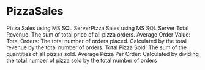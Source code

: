 # PizzaSales
Pizza Sales using MS SQL ServerPizza Sales using MS SQL Server
Total Revenue: The sum of total price of all pizza orders.
Average Order Value:
Total Orders: The total number of orders placed.
Calculated by the total revenue by the total number of
orders.
Total Pizza Sold: The sum of the quantities of all pizzas
sold.
Average Pizza Per Order: Calculated by dividing the total
number of pizza sold by the total number of orders
